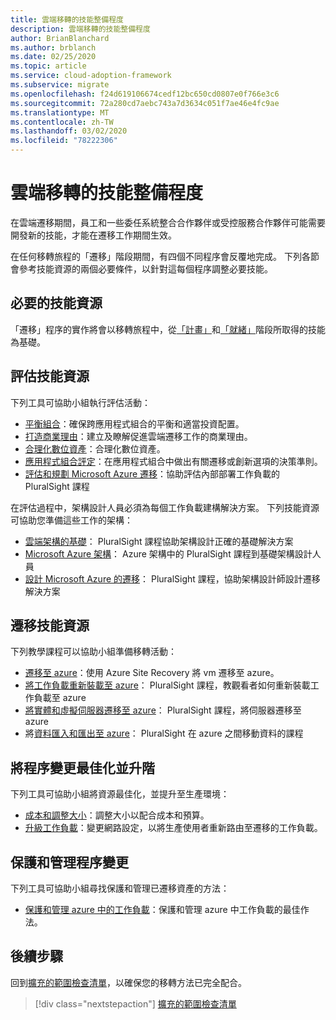 ```yaml
---
title: 雲端移轉的技能整備程度
description: 雲端移轉的技能整備程度
author: BrianBlanchard
ms.author: brblanch
ms.date: 02/25/2020
ms.topic: article
ms.service: cloud-adoption-framework
ms.subservice: migrate
ms.openlocfilehash: f24d619106674cedf12bc650cd0807e0f766e3c6
ms.sourcegitcommit: 72a280cd7aebc743a7d3634c051f7ae46e4fc9ae
ms.translationtype: MT
ms.contentlocale: zh-TW
ms.lasthandoff: 03/02/2020
ms.locfileid: "78222306"
---
```

# <a name="skills-readiness-for-cloud-migration"></a>雲端移轉的技能整備程度

在雲端遷移期間，員工和一些委任系統整合合作夥伴或受控服務合作夥伴可能需要開發新的技能，才能在遷移工作期間生效。

在任何移轉旅程的「遷移」階段期間，有四個不同程序會反覆地完成。 下列各節會參考技能資源的兩個必要條件，以針對這每個程序調整必要技能。

## <a name="prerequisites-skilling-resources"></a>必要的技能資源

「遷移」程序的實作將會以移轉旅程中，從[「計畫」](../../strategy/suggested-skills.md)和[「就緒」](../../organize/suggested-skills.md)階段所取得的技能為基礎。

## <a name="assess-skilling-resources"></a>評估技能資源

下列工具可協助小組執行評估活動：

- [平衡組合](../../strategy/balance-the-portfolio.md)：確保跨應用程式組合的平衡和適當投資配置。
- [打造商業理由](../../strategy/cloud-migration-business-case.md)：建立及瞭解促進雲端遷移工作的商業理由。
- [合理化數位資產](../../digital-estate/rationalize.md)：合理化數位資產。
- [應用程式組合評定](https://docs.microsoft.com/learn/modules/app-and-infra-migration-and-modernization)：在應用程式組合中做出有關遷移或創新選項的決策準則。
- [評估和規劃 Microsoft Azure 遷移](https://www.pluralsight.com/courses/microsoft-azure-migration-assessing-planning)：協助評估內部部署工作負載的 PluralSight 課程

在評估過程中，架構設計人員必須為每個工作負載建構解決方案。 下列技能資源可協助您準備這些工作的架構：

- [雲端架構的基礎](https://app.pluralsight.com/library/courses/cloud-architecture-foundations)： PluralSight 課程協助架構設計正確的基礎解決方案
- [Microsoft Azure 架構](https://app.pluralsight.com/library/courses/cloud-architecture-foundations)： Azure 架構中的 PluralSight 課程到基礎架構設計人員
- [設計 Microsoft Azure 的遷移](https://app.pluralsight.com/library/courses/cloud-architecture-foundations)： PluralSight 課程，協助架構設計師設計遷移解決方案

## <a name="migrate-skilling-resources"></a>遷移技能資源

下列教學課程可以協助小組準備移轉活動：

- [遷移至 azure](https://docs.microsoft.com/azure/site-recovery/migrate-tutorial-on-premises-azure)：使用 Azure Site Recovery 將 vm 遷移至 azure。
- [將工作負載重新裝載至 azure](https://aka.ms/rehostcourse)： PluralSight 課程，教觀看者如何重新裝載工作負載至 azure
- [將實體和虛擬伺服器遷移至 azure](https://app.pluralsight.com/library/courses/microsoft-azure-migrating-physical-virtual-servers/table-of-contents)： PluralSight 課程，將伺服器遷移至 azure
- 將[資料匯入和匯出至 azure](https://app.pluralsight.com/library/courses/microsoft-azure-import-export-data/table-of-contents)： PluralSight 在 azure 之間移動資料的課程

## <a name="optimize-and-promote-process-changes"></a>將程序變更最佳化並升階

下列工具可協助小組將資源最佳化，並提升至生產環境：

- [成本和調整大小](../azure-best-practices/migrate-best-practices-costs.md)：調整大小以配合成本和預算。
- [升級工作負載](../azure-best-practices/migrate-best-practices-networking.md)：變更網路設定，以將生產使用者重新路由至遷移的工作負載。

## <a name="secure-and-manage-process-changes"></a>保護和管理程序變更

下列工具可協助小組尋找保護和管理已遷移資產的方法：

- [保護和管理 azure 中的工作負載](../azure-best-practices/migrate-best-practices-security-management.md)：保護和管理 azure 中工作負載的最佳作法。

## <a name="next-steps"></a>後續步驟

回到[擴充的範圍檢查清單](./index.md)，以確保您的移轉方法已完全配合。

> [!div class="nextstepaction"]
> [擴充的範圍檢查清單](./index.md)
